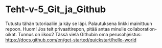 # Teht-v-5_Git_ja_Github
Tutustu tähän tutoriaaliin ja käy se läpi. Palautuksena linkki mainittuun repoon. Huom! Jos teit privaattirepon, pitää antaa minulle collaboration-oikat. Tunnus on iikoo2  Tässä vielä Githubin oma perusohjeistus: https://docs.github.com/en/get-started/quickstart/hello-world
